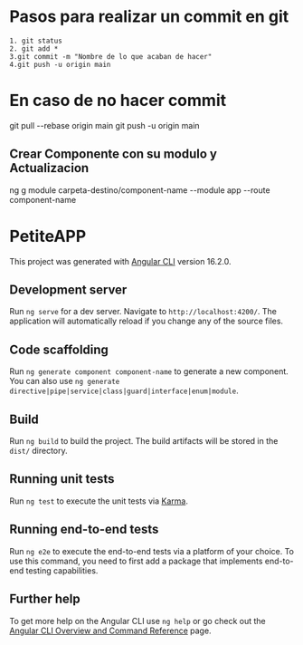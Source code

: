 
# Pasos para realizar un commit en git
	1. git status  
    2. git add *
    3.git commit -m "Nombre de lo que acaban de hacer" 
    4.git push -u origin main

# En caso de no hacer commit 
  git pull --rebase origin main
  git push -u origin main


## Crear Componente con su modulo y Actualizacion
  ng g module carpeta-destino/component-name --module app --route component-name


# PetiteAPP



This project was generated with [Angular CLI](https://github.com/angular/angular-cli) version 16.2.0.

## Development server

Run `ng serve` for a dev server. Navigate to `http://localhost:4200/`. The application will automatically reload if you change any of the source files.

## Code scaffolding

Run `ng generate component component-name` to generate a new component. You can also use `ng generate directive|pipe|service|class|guard|interface|enum|module`.

## Build

Run `ng build` to build the project. The build artifacts will be stored in the `dist/` directory.

## Running unit tests

Run `ng test` to execute the unit tests via [Karma](https://karma-runner.github.io).

## Running end-to-end tests

Run `ng e2e` to execute the end-to-end tests via a platform of your choice. To use this command, you need to first add a package that implements end-to-end testing capabilities.

## Further help

To get more help on the Angular CLI use `ng help` or go check out the [Angular CLI Overview and Command Reference](https://angular.io/cli) page.
